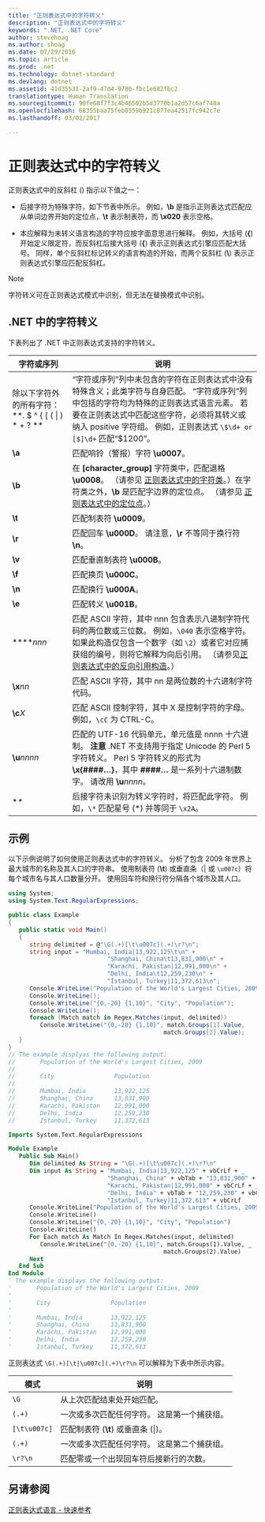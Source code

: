 ```yaml
---
title: "正则表达式中的字符转义"
description: "正则表达式中的字符转义"
keywords: ".NET、.NET Core"
author: stevehoag
ms.author: shoag
ms.date: 07/29/2016
ms.topic: article
ms.prod: .net
ms.technology: dotnet-standard
ms.devlang: dotnet
ms.assetid: 41d35531-2af9-47d4-9780-fbc1e682fbc2
translationtype: Human Translation
ms.sourcegitcommit: 90fe68f7f3c4b46502b5d3770b1a2d57c6af748a
ms.openlocfilehash: 68355baa75feb8559b921c877ea42517fc942c7e
ms.lasthandoff: 03/02/2017

---
```


# <a name="character-escapes-in-regular-expressions"></a>正则表达式中的字符转义

正则表达式中的反斜杠 (\) 指示以下值之一： 

* 后接字符为特殊字符，如下节表中所示。 例如，**\b** 是指示正则表达式匹配应从单词边界开始的定位点，**\t** 表示制表符，而 **\x020** 表示空格。

* 本应解释为未转义语言构造的字符应按字面意思进行解释。 例如，大括号 (**{**) 开始定义限定符，而反斜杠后接大括号 (**\{**) 表示正则表达式引擎应匹配大括号。 同样，单个反斜杠标记转义的语言构造的开始，而两个反斜杠 (**\\**) 表示正则表达式引擎应匹配反斜杠。

> [!NOTE]
> 字符转义可在正则表达式模式中识别，但无法在替换模式中识别。 
 
## <a name="character-escapes-in-net"></a>.NET 中的字符转义

下表列出了 .NET 中正则表达式支持的字符转义。

字符或序列 | 说明
--------------------- | ----------- 
除以下字符外的所有字符：**. $ ^ { [ ( &#124; ) * + ? \** | “字符或序列”列中未包含的字符在正则表达式中没有特殊含义；此类字符与自身匹配。 “字符或序列”列中包括的字符均为特殊的正则表达式语言元素。 若要在正则表达式中匹配这些字符，必须将其转义或纳入 positive 字符组。 例如，正则表达式 `\$\d+ or [$]\d+` 匹配“$1200”。 
**\a** | 匹配响铃（警报）字符 **\u0007**。
**\b** | 在 __[__character_group__]__ 字符类中，匹配退格 **\u0008**。 （请参见 [正则表达式中的字符类](classes.md)。）在字符类之外，**\b** 是匹配字边界的定位点。 （请参见 [正则表达式中的定位点](anchors.md)。）
**\t** | 匹配制表符 **\u0009**。
**\r** | 匹配回车 **\u000D**。 请注意，**\r** 不等同于换行符 **\n**。
**\v** | 匹配垂直制表符 **\u000B**。
**\f** | 匹配换页 **\u000C**。
**\n** | 匹配换行 **\u000A**。
**\e** | 匹配转义 **\u001B**。
**\**_nnn_ | 匹配 ASCII 字符，其中 nnn 包含表示八进制字符代码的两位数或三位数。 例如，`\040` 表示空格字符。 如果此构造仅包含一个数字（如 `\2`）或者它对应捕获组的编号，则将它解释为向后引用。 （请参见[正则表达式中的反向引用构造](backreference.md)。） 
**\x**_nn_ | 匹配 ASCII 字符，其中 nn 是两位数的十六进制字符代码。
**\c**_X_ | 匹配 ASCII 控制字符，其中 X 是控制字符的字母。 例如，`\cC` 为 CTRL-C。
**\u**_nnnn_ | 匹配的 UTF-16 代码单元，单元值是 nnnn 十六进制。 **注意** .NET 不支持用于指定 Unicode 的 Perl 5 字符转义。 Perl 5 字符转义的形式为 **\x{####…}**，其中 **####…** 是一系列十六进制数字。 请改用 **\u**_nnnn_。 
**\** | 后接字符未识别为转义字符时，将匹配此字符。 例如，`\*` 匹配星号 (*) 并等同于 `\x2A`。
 
## <a name="example"></a>示例

以下示例说明了如何使用正则表达式中的字符转义。 分析了包含 2009 年世界上最大城市的名称及其人口的字符串。 使用制表符 (**\t**) 或垂直条（| 或 `\u007c`）将每个城市名与其人口数量分开。 使用回车符和换行符分隔各个城市及其人口。 

```csharp
using System;
using System.Text.RegularExpressions;

public class Example
{
   public static void Main()
   {
      string delimited = @"\G(.+)[\t\u007c](.+)\r?\n";
      string input = "Mumbai, India|13,922,125\t\n" + 
                            "Shanghai, China\t13,831,900\n" + 
                            "Karachi, Pakistan|12,991,000\n" + 
                            "Delhi, India\t12,259,230\n" + 
                            "Istanbul, Turkey|11,372,613\n";
      Console.WriteLine("Population of the World's Largest Cities, 2009");
      Console.WriteLine();
      Console.WriteLine("{0,-20} {1,10}", "City", "Population");
      Console.WriteLine();
      foreach (Match match in Regex.Matches(input, delimited))
         Console.WriteLine("{0,-20} {1,10}", match.Groups[1].Value, 
                                            match.Groups[2].Value);
   }
}
// The example displyas the following output:
//       Population of the World's Largest Cities, 2009
//       
//       City                 Population
//       
//       Mumbai, India        13,922,125
//       Shanghai, China      13,831,900
//       Karachi, Pakistan    12,991,000
//       Delhi, India         12,259,230
//       Istanbul, Turkey     11,372,613
```

```vb
Imports System.Text.RegularExpressions

Module Example
   Public Sub Main()
      Dim delimited As String = "\G(.+)[\t\u007c](.+)\r?\n"
      Dim input As String = "Mumbai, India|13,922,125" + vbCrLf + _
                            "Shanghai, China" + vbTab + "13,831,900" + vbCrLf + _
                            "Karachi, Pakistan|12,991,000" + vbCrLf + _
                            "Delhi, India" + vbTab + "12,259,230" + vbCrLf + _
                            "Istanbul, Turkey|11,372,613" + vbCrLf
      Console.WriteLine("Population of the World's Largest Cities, 2009")
      Console.WriteLine()
      Console.WriteLine("{0,-20} {1,10}", "City", "Population")
      Console.WriteLine()
      For Each match As Match In Regex.Matches(input, delimited)
         Console.WriteLine("{0,-20} {1,10}", match.Groups(1).Value, _
                                            match.Groups(2).Value)
      Next                         
   End Sub
End Module
' The example displays the following output:
'       Population of the World's Largest Cities, 2009
'       
'       City                 Population
'       
'       Mumbai, India        13,922,125
'       Shanghai, China      13,831,900
'       Karachi, Pakistan    12,991,000
'       Delhi, India         12,259,230
'       Istanbul, Turkey     11,372,613
```

正则表达式 `\G(.+)[\t|\u007c](.+)\r?\n` 可以解释为下表中所示内容。

模式 | 说明
------- | ----------- 
`\G` | 从上次匹配结束处开始匹配。
`(.+)` | 一次或多次匹配任何字符。 这是第一个捕获组。
`[\t\u007c]` | 匹配制表符 (**\t**) 或垂直条 (&#124;)。
`(.+)` | 一次或多次匹配任何字符。 这是第二个捕获组。
`\r?\n` | 匹配零或一个出现回车符后接新行的次数。
 
## <a name="see-also"></a>另请参阅

[正则表达式语言 - 快速参考](quick-ref.md)


